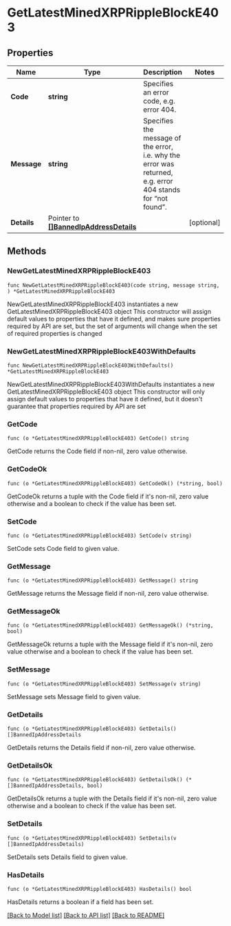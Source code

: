 # GetLatestMinedXRPRippleBlockE403

## Properties

Name | Type | Description | Notes
------------ | ------------- | ------------- | -------------
**Code** | **string** | Specifies an error code, e.g. error 404. | 
**Message** | **string** | Specifies the message of the error, i.e. why the error was returned, e.g. error 404 stands for “not found”. | 
**Details** | Pointer to [**[]BannedIpAddressDetails**](BannedIpAddressDetails.md) |  | [optional] 

## Methods

### NewGetLatestMinedXRPRippleBlockE403

`func NewGetLatestMinedXRPRippleBlockE403(code string, message string, ) *GetLatestMinedXRPRippleBlockE403`

NewGetLatestMinedXRPRippleBlockE403 instantiates a new GetLatestMinedXRPRippleBlockE403 object
This constructor will assign default values to properties that have it defined,
and makes sure properties required by API are set, but the set of arguments
will change when the set of required properties is changed

### NewGetLatestMinedXRPRippleBlockE403WithDefaults

`func NewGetLatestMinedXRPRippleBlockE403WithDefaults() *GetLatestMinedXRPRippleBlockE403`

NewGetLatestMinedXRPRippleBlockE403WithDefaults instantiates a new GetLatestMinedXRPRippleBlockE403 object
This constructor will only assign default values to properties that have it defined,
but it doesn't guarantee that properties required by API are set

### GetCode

`func (o *GetLatestMinedXRPRippleBlockE403) GetCode() string`

GetCode returns the Code field if non-nil, zero value otherwise.

### GetCodeOk

`func (o *GetLatestMinedXRPRippleBlockE403) GetCodeOk() (*string, bool)`

GetCodeOk returns a tuple with the Code field if it's non-nil, zero value otherwise
and a boolean to check if the value has been set.

### SetCode

`func (o *GetLatestMinedXRPRippleBlockE403) SetCode(v string)`

SetCode sets Code field to given value.


### GetMessage

`func (o *GetLatestMinedXRPRippleBlockE403) GetMessage() string`

GetMessage returns the Message field if non-nil, zero value otherwise.

### GetMessageOk

`func (o *GetLatestMinedXRPRippleBlockE403) GetMessageOk() (*string, bool)`

GetMessageOk returns a tuple with the Message field if it's non-nil, zero value otherwise
and a boolean to check if the value has been set.

### SetMessage

`func (o *GetLatestMinedXRPRippleBlockE403) SetMessage(v string)`

SetMessage sets Message field to given value.


### GetDetails

`func (o *GetLatestMinedXRPRippleBlockE403) GetDetails() []BannedIpAddressDetails`

GetDetails returns the Details field if non-nil, zero value otherwise.

### GetDetailsOk

`func (o *GetLatestMinedXRPRippleBlockE403) GetDetailsOk() (*[]BannedIpAddressDetails, bool)`

GetDetailsOk returns a tuple with the Details field if it's non-nil, zero value otherwise
and a boolean to check if the value has been set.

### SetDetails

`func (o *GetLatestMinedXRPRippleBlockE403) SetDetails(v []BannedIpAddressDetails)`

SetDetails sets Details field to given value.

### HasDetails

`func (o *GetLatestMinedXRPRippleBlockE403) HasDetails() bool`

HasDetails returns a boolean if a field has been set.


[[Back to Model list]](../README.md#documentation-for-models) [[Back to API list]](../README.md#documentation-for-api-endpoints) [[Back to README]](../README.md)


